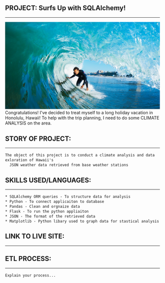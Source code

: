## PROJECT: Surfs Up with SQLAlchemy! 
--------------------------------------------
![surfs-up.png](Images/surfs-up.png)
   Congratulations! I've decided to treat myself to a long holiday vacation in Honolulu, Hawaii! 
   To help with the trip planning, I need to do some CLIMATE ANALYSIS on the area. 

## STORY OF PROJECT:
--------------------
    The object of this project is to conduct a climate analysis and data exloration of Hawaii's 
      JSON weather data retrieved from base weather stations 

## SKILLS USED/LANGUAGES:
-------------------------
    * SQLAlchemy ORM queries - To structure data for analysis 
    * Python - To connect applicaiton to database
    * Pandas - Clean and orgnaize data
    * Flask - To run the python appliaiton 
    * JSON - The format of the retrieved data
    * Matplotlib - Python libary used to graph data for stastical analysis 


## LINK TO LIVE SITE:
---------------------

## ETL PROCESS:
--------------------------
    Explain your process...

